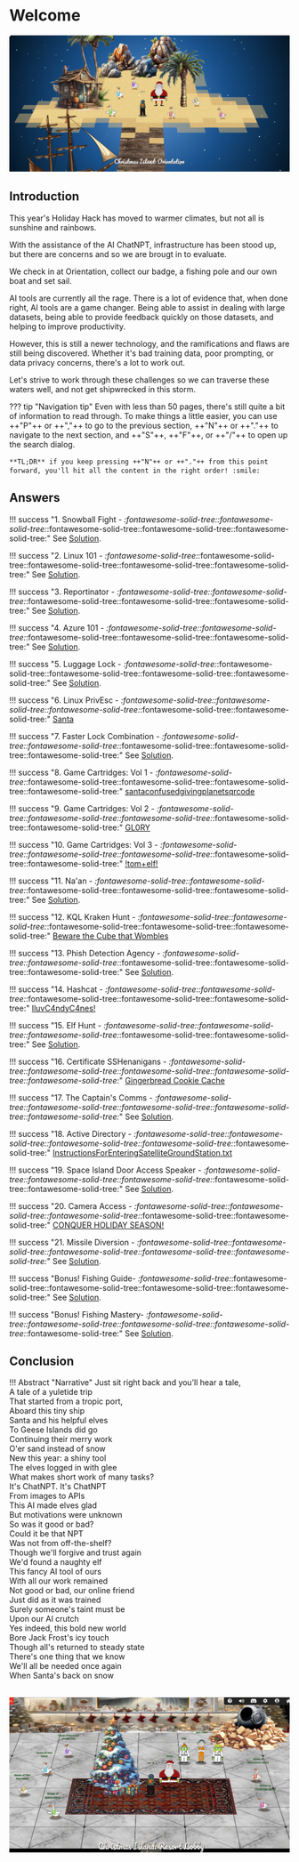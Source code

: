 # Welcome

![Group photo](./img/misc/title_image.png)

## Introduction

This year's Holiday Hack has moved to warmer climates, but not all is sunshine and rainbows.

With the assistance of the AI ChatNPT, infrastructure has been stood up, but there are concerns and so we are brougt in to evaluate. 

We check in at Orientation, collect our badge, a fishing pole and our own boat and set sail.  

AI tools are currently all the rage. There is a lot of evidence that, when done right, AI tools are a game changer. Being able to assist in dealing with large datasets, being able to provide feedback quickly on those datasets, and helping to improve productivity.

However, this is still a newer technology, and the ramifications and flaws are still being discovered. Whether it's bad training data, poor prompting, or data privacy concerns, there's a lot to work out.

Let's strive to work through these challenges so we can traverse these waters well, and not get shipwrecked in this storm.



??? tip "Navigation tip"
    Even with less than 50 pages, there's still quite a bit of information to read through. To make things a little easier, you can use ++"P"++ or ++","++ to go to the previous section, ++"N"++ or ++"."++ to navigate to the next section, and ++"S"++, ++"F"++, or ++"/"++ to open up the search dialog.

    **TL;DR** if you keep pressing ++"N"++ or ++"."++ from this point forward, you'll hit all the content in the right order! :smile:

## Answers

!!! success "1. Snowball Fight - <i class=twemoji_red>:fontawesome-solid-tree::fontawesome-solid-tree:</i>:fontawesome-solid-tree::fontawesome-solid-tree::fontawesome-solid-tree:"
    See [Solution](./objectives/o1_ci_sh.md).

!!! success "2. Linux 101 - <i class=twemoji_red>:fontawesome-solid-tree:</i>:fontawesome-solid-tree::fontawesome-solid-tree::fontawesome-solid-tree::fontawesome-solid-tree:"
    See [Solution](./objectives/o2_ci_l101.md).

!!! success "3. Reportinator - <i class=twemoji_red>:fontawesome-solid-tree::fontawesome-solid-tree:</i>:fontawesome-solid-tree::fontawesome-solid-tree::fontawesome-solid-tree:"
    See [Solution](./objectives/o3_ci_rep.md).

!!! success "4. Azure 101 - <i class=twemoji_red>:fontawesome-solid-tree::fontawesome-solid-tree:</i>:fontawesome-solid-tree::fontawesome-solid-tree::fontawesome-solid-tree:"
    See [Solution](./objectives/o4_ci_az101.md).

!!! success "5. Luggage Lock - <i class=twemoji_red>:fontawesome-solid-tree:</i>:fontawesome-solid-tree::fontawesome-solid-tree::fontawesome-solid-tree::fontawesome-solid-tree:"
    See [Solution](./objectives/o5_mt_ll.md).

!!! success "6. Linux PrivEsc - <i class=twemoji_red>:fontawesome-solid-tree::fontawesome-solid-tree::fontawesome-solid-tree:</i>:fontawesome-solid-tree::fontawesome-solid-tree:"
    [Santa](./objectives/o6_mt_priv.md)

!!! success "7. Faster Lock Combination - <i class=twemoji_red>:fontawesome-solid-tree::fontawesome-solid-tree:</i>:fontawesome-solid-tree::fontawesome-solid-tree::fontawesome-solid-tree:"
    See [Solution](./objectives/o7_si_flc.md).

!!! success "8. Game Cartridges: Vol 1 - <i class=twemoji_red>:fontawesome-solid-tree:</i>:fontawesome-solid-tree::fontawesome-solid-tree::fontawesome-solid-tree::fontawesome-solid-tree:"
    [santaconfusedgivingplanetsqrcode ](./objectives/o8_gc1.md)

!!! success "9. Game Cartridges: Vol 2 - <i class=twemoji_red>:fontawesome-solid-tree::fontawesome-solid-tree::fontawesome-solid-tree:</i>:fontawesome-solid-tree::fontawesome-solid-tree:"
    [GL0RY](./objectives/o9_gc2.md)

!!! success "10. Game Cartridges: Vol 3 - <i class=twemoji_red>:fontawesome-solid-tree::fontawesome-solid-tree::fontawesome-solid-tree:</i>:fontawesome-solid-tree::fontawesome-solid-tree:"
    [!tom+elf!](./objectives/o10_gc3.md)

!!! success "11. Na'an - <i class=twemoji_red>:fontawesome-solid-tree::fontawesome-solid-tree:</i>:fontawesome-solid-tree::fontawesome-solid-tree::fontawesome-solid-tree:"
    See [Solution](./objectives/o11_fn_nan.md).

!!! success "12. KQL Kraken Hunt - <i class=twemoji_red>:fontawesome-solid-tree::fontawesome-solid-tree:</i>:fontawesome-solid-tree::fontawesome-solid-tree::fontawesome-solid-tree:"
    [Beware the Cube that Wombles](./objectives/o12_fn_kql.md)

!!! success "13. Phish Detection Agency - <i class=twemoji_red>:fontawesome-solid-tree::fontawesome-solid-tree:</i>:fontawesome-solid-tree::fontawesome-solid-tree::fontawesome-solid-tree:"
    See [Solution](./objectives/o13_fn_phish.md).

!!! success "14. Hashcat - <i class=twemoji_red>:fontawesome-solid-tree::fontawesome-solid-tree:</i>:fontawesome-solid-tree::fontawesome-solid-tree::fontawesome-solid-tree:"
    [IluvC4ndyC4nes!](./objectives/o14_mt_hash.md)

!!! success "15. Elf Hunt - <i class=twemoji_red>:fontawesome-solid-tree::fontawesome-solid-tree::fontawesome-solid-tree:</i>:fontawesome-solid-tree::fontawesome-solid-tree:"
    See [Solution](./objectives/o15_pi_eh.md).

!!! success "16. Certificate SSHenanigans - <i class=twemoji_red>:fontawesome-solid-tree::fontawesome-solid-tree::fontawesome-solid-tree::fontawesome-solid-tree::fontawesome-solid-tree:</i>"
    [Gingerbread Cookie Cache](./objectives/o16_pi_ssh.md)

!!! success "17. The Captain's Comms - <i class=twemoji_red>:fontawesome-solid-tree::fontawesome-solid-tree::fontawesome-solid-tree::fontawesome-solid-tree::fontawesome-solid-tree:</i>"
    See [Solution](./objectives/o17_si_cc.md).

!!! success "18. Active Directory - <i class=twemoji_red>:fontawesome-solid-tree::fontawesome-solid-tree::fontawesome-solid-tree::fontawesome-solid-tree:</i>:fontawesome-solid-tree:"
    [InstructionsForEnteringSatelliteGroundStation.txt](./objectives/o18_si_ad.md)

!!! success "19. Space Island Door Access Speaker - <i class=twemoji_red>:fontawesome-solid-tree::fontawesome-solid-tree::fontawesome-solid-tree:</i>:fontawesome-solid-tree::fontawesome-solid-tree:"
    See [Solution](./objectives/o19_sp_door.md).

!!! success "20. Camera Access - <i class=twemoji_red>:fontawesome-solid-tree::fontawesome-solid-tree::fontawesome-solid-tree:</i>:fontawesome-solid-tree::fontawesome-solid-tree:"
    [CONQUER HOLIDAY SEASON!](./objectives/o20_sp_camera.md)

!!! success "21. Missile Diversion - <i class=twemoji_red>:fontawesome-solid-tree::fontawesome-solid-tree::fontawesome-solid-tree::fontawesome-solid-tree::fontawesome-solid-tree:</i>"
    See [Solution](./objectives/o21_sp_diversion.md).

!!! success "Bonus! Fishing Guide- <i class=twemoji_red>:fontawesome-solid-tree:</i>:fontawesome-solid-tree::fontawesome-solid-tree::fontawesome-solid-tree::fontawesome-solid-tree:"
    See [Solution](./objectives/bonus_guide.md).

!!! success "Bonus! Fishing Mastery- <i class=twemoji_red>:fontawesome-solid-tree::fontawesome-solid-tree::fontawesome-solid-tree::fontawesome-solid-tree:</i>:fontawesome-solid-tree:"
    See [Solution](./objectives/bonus_master.md).


## Conclusion

!!! Abstract "Narrative"
    Just sit right back and you’ll hear a tale,<br/>
    A tale of a yuletide trip<br/>
    That started from a tropic port,<br/>
    Aboard this tiny ship<br/>
    Santa and his helpful elves<br/>
    To Geese Islands did go<br/>
    Continuing their merry work<br/>
    O'er sand instead of snow<br/>
    New this year: a shiny tool<br/>
    The elves logged in with glee<br/>
    What makes short work of many tasks?<br/>
    It's ChatNPT. It's ChatNPT<br/>
    From images to APIs<br/>
    This AI made elves glad<br/>
    But motivations were unknown<br/>
    So was it good or bad?<br/>
    Could it be that NPT<br/>
    Was not from off-the-shelf?<br/>
    Though we'll forgive and trust again<br/>
    We'd found a naughty elf<br/>
    This fancy AI tool of ours<br/>
    With all our work remained<br/>
    Not good or bad, our online friend</br>
    Just did as it was trained</br>
    Surely someone's taint must be</br>
    Upon our AI crutch</br>
    Yes indeed, this bold new world</br>
    Bore Jack Frost's icy touch<br/>
    Though all's returned to steady state</br>
    There's one thing that we know</br>
    We'll all be needed once again</br>
    When Santa's back on snow</br>
    </br>


![Group photo](./img/misc/group_photo.png)
